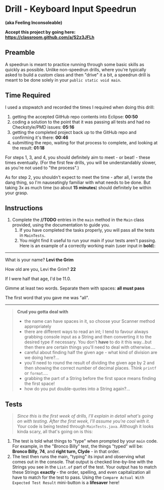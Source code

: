 # Drill - Keyboard Input Speedrun

**(aka Feeling Inconsoleable)**

**Accept this project by going here: https://classroom.github.com/a/S2z3JFLh**

## Preamble

A speedrun is meant to practice running through some basic skills as quickly as possible. Unlike non-speedrun drills, where you're typically asked to build a custom class and then "drive" it a bit, a speedrun drill is meant to be done solely in your `public static void main`.

## Time Required

I used a stopwatch and recorded the times I required when doing this drill:

1. getting the accepted GitHub repo contents into Eclipse: **00:50**
2. coding a solution to the point that it was passing all tests and had no Checkstyle/PMD issues: **05:16**
3. getting the completed project back up to the GitHub repo and confirming it's there: **00:46**
4. submitting the repo, waiting for that process to complete,  and looking at the result: **01:18**

For steps 1, 3, and 4, you should definitely aim to meet - or beat! - these times eventually. (For the first few drills, you will be understandably slower, as you're not used to "the process".)

As for step 2, you shouldn't expect to meet the time - after all, I wrote the dang thing, so I'm nauseatingly familiar with what needs to be done. But taking 3x as much time (so about **15 minutes**) should definitely be within your grasp.

## Instructions

1. Complete the **//TODO** entries in the `main` method in the `Main` class provided, using the documentation to guide you.
   1. If you have completed the tasks properly, you will pass all the tests in `MainTests`.
   2. You might find it useful to run your main if your tests aren't passing. Here is an example of a correctly working main (user input in **bold**):

---

What is your name? **Levi the Grim**  

How old are you, Levi the Grim? **22**

If I were half that age, I'd be 11.0.  

Gimme at least two words. Separate them with spaces: **all must pass**  

The first word that you gave me was "all".  

---

> **Crud you gotta deal with**
> - the name can have spaces in it, so choose your Scanner method appropriately
> - there are different ways to read an int; I tend to favour always grabbing console input as a String and then converting it to the desired type if necessary. You don't **have** to do it this way...but then there are certain things you'll need to deal with otherwise....
> - careful about finding half the given age - what kind of division are we doing here?...
> - you'll need to round the result of dividing the given age by 2 and then showing the correct number of decimal places. Think `printf` or `format`....
> - grabbing the part of a String before the first space means finding the first space!
> - how do you put double-quotes into a String again?...


## Tests

> *Since this is the first week of drills, I'll explain in detail what's going on with testing. After the first week, I'll assume you're cool with it.*
Your code is being tested through `MainTests.java`. Although it looks kinda scary, all that's going on is this:

1. The test is told what things to "type" when prompted by your `main` code. For example, in the "Bronco Billy" test, the things "typed" will be: **Bronco Billy**, **74**, and **right turn, Clyde** - in that order.
2. The test then runs the main, "typing" its input and observing what comes out in the console. That output is checked line-by-line with the Strings you see in the `List.of` part of the test. Your output has to match these Strings **exactly** - the order, spelling, and even capitalization all have to match for the test to pass. Using the `Compare Actual With Expected Test Result` mini-button is a **lifesaver** here!